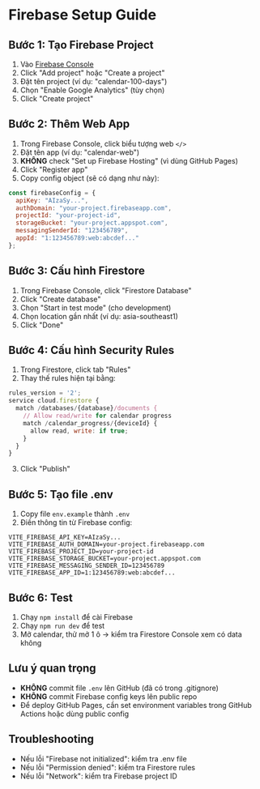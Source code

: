 # Firebase Setup Guide

## Bước 1: Tạo Firebase Project

1. Vào [Firebase Console](https://console.firebase.google.com/)
2. Click "Add project" hoặc "Create a project"
3. Đặt tên project (ví dụ: "calendar-100-days")
4. Chọn "Enable Google Analytics" (tùy chọn)
5. Click "Create project"

## Bước 2: Thêm Web App

1. Trong Firebase Console, click biểu tượng web `</>`
2. Đặt tên app (ví dụ: "calendar-web")
3. **KHÔNG** check "Set up Firebase Hosting" (vì dùng GitHub Pages)
4. Click "Register app"
5. Copy config object (sẽ có dạng như này):

```javascript
const firebaseConfig = {
  apiKey: "AIzaSy...",
  authDomain: "your-project.firebaseapp.com",
  projectId: "your-project-id",
  storageBucket: "your-project.appspot.com",
  messagingSenderId: "123456789",
  appId: "1:123456789:web:abcdef..."
};
```

## Bước 3: Cấu hình Firestore

1. Trong Firebase Console, click "Firestore Database"
2. Click "Create database"
3. Chọn "Start in test mode" (cho development)
4. Chọn location gần nhất (ví dụ: asia-southeast1)
5. Click "Done"

## Bước 4: Cấu hình Security Rules

1. Trong Firestore, click tab "Rules"
2. Thay thế rules hiện tại bằng:

```javascript
rules_version = '2';
service cloud.firestore {
  match /databases/{database}/documents {
    // Allow read/write for calendar progress
    match /calendar_progress/{deviceId} {
      allow read, write: if true;
    }
  }
}
```

3. Click "Publish"

## Bước 5: Tạo file .env

1. Copy file `env.example` thành `.env`
2. Điền thông tin từ Firebase config:

```env
VITE_FIREBASE_API_KEY=AIzaSy...
VITE_FIREBASE_AUTH_DOMAIN=your-project.firebaseapp.com
VITE_FIREBASE_PROJECT_ID=your-project-id
VITE_FIREBASE_STORAGE_BUCKET=your-project.appspot.com
VITE_FIREBASE_MESSAGING_SENDER_ID=123456789
VITE_FIREBASE_APP_ID=1:123456789:web:abcdef...
```

## Bước 6: Test

1. Chạy `npm install` để cài Firebase
2. Chạy `npm run dev` để test
3. Mở calendar, thử mở 1 ô → kiểm tra Firestore Console xem có data không

## Lưu ý quan trọng

- **KHÔNG** commit file `.env` lên GitHub (đã có trong .gitignore)
- **KHÔNG** commit Firebase config keys lên public repo
- Để deploy GitHub Pages, cần set environment variables trong GitHub Actions hoặc dùng public config

## Troubleshooting

- Nếu lỗi "Firebase not initialized": kiểm tra .env file
- Nếu lỗi "Permission denied": kiểm tra Firestore rules
- Nếu lỗi "Network": kiểm tra Firebase project ID
